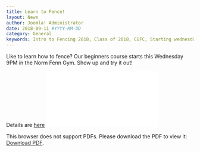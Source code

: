 ```yaml
---
title: Learn to Fence!
layout: News
author: Joomla! Administrator
date: 2018-09-11 #YYYY-MM-DD
category: General
keywords: Intro to Fencing 2018, Class of 2018, CUFC, Starting wednesday
---
```


Like to learn how to fence? Our beginners course starts this Wednesday 9PM in the Norm Fenn Gym. Show up and try it out!

Details are [here](/uploads/FencingPoster2018.pdf)
<object data="/uploads/FencingPoster2018.pdf" type="application/pdf" height="500px">
    <embed src="/uploads/FencingPoster2018.pdf">
        <p>This browser does not support PDFs. Please download the PDF to view it: <a href="/uploads/FencingPoster2018.pdf">Download PDF</a>.</p>
    </embed>
</object>
